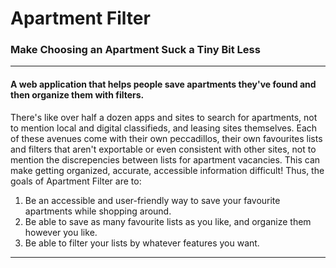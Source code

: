 # Apartment Filter

### Make Choosing an Apartment Suck a Tiny Bit Less
------
#### A web application that helps people save apartments they've found and then organize them with filters.
There's like over half a dozen apps and sites to search for apartments, not to mention local and digital classifieds, and leasing sites themselves. Each of these avenues come with their own peccadillos, their own favourites lists and filters that aren't exportable or even consistent with other sites, not to mention the discrepencies between lists for apartment vacancies. This can make getting organized, accurate, accessible information difficult! Thus, the goals of Apartment Filter are to:
1. Be an accessible and user-friendly way to save your favourite apartments while shopping around.
2. Be able to save as many favourite lists as you like, and organize them however you like.
3. Be able to filter your lists by whatever features you want.

------